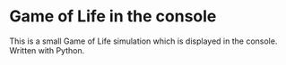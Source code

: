 # Game of Life in the console

This is a small Game of Life simulation which is displayed in the console. Written with Python.
